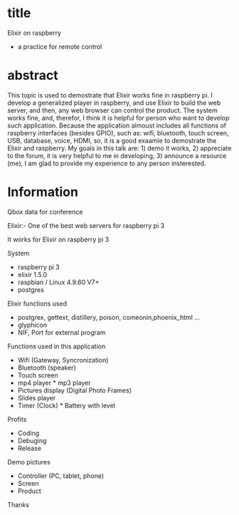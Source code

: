# title
  Elixir on raspberry 
  - a practice for remote control
  
# abstract
  This topic is used to demostrate that Elixir works fine in raspberry pi. I develop a generalized player in raspberry, and use Elixir to build the web server, and then, any web browser can control the product. The system works fine, and, therefor, I think it is helpful for person who want to develop such application. Because the application almoust includes all functions of raspberry interfaces (besides GPIO), such as: wifi, bluetooth, touch screen, USB, database, voice, HDMI, so, it is a good exaamle to demostrate the Elixir and raspberry. My goals in this talk are: 1) demo it works, 2) appreciate to the forum, it is very helpful to me in developing, 3) announce a resource (me), I am glad to provide my experience to any person insterested.
  
# Information
Qbox data for conference

Elixir:- One of the best web servers for raspberry pi 3

It works for Elixir on raspberry pi 3

System
* raspberry pi 3
* elixir 1.5.0
* raspbian / Linux 4.9.60 V7+
* postgres

Elixir functions used
* postgrex, gettext, distillery, poison, comeonin,phoenix_html ...
* glyphicon
* NIF, Port for external program

Functions used in this application
* Wifi (Gateway, Syncronization)
* Bluetooth (speaker)
* Touch screen
* mp4 player
* mp3 player
* Pictures display (Digital Photo Frames)
* Slides player
* Timer (Clock)
* Battery with level

Profits 
* Coding 
* Debuging
* Release

Demo pictures
* Controller (PC, tablet, phone)
* Screen
* Product

Thanks
